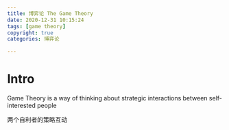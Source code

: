 ```yaml
---
title: 博弈论 The Game Theory
date: 2020-12-31 10:15:24
tags: [game theory]
copyright: true
categories: 博弈论

---
```


# Intro

 Game Theory is a way of thinking about strategic interactions between self-interested people

两个自利者的策略互动

